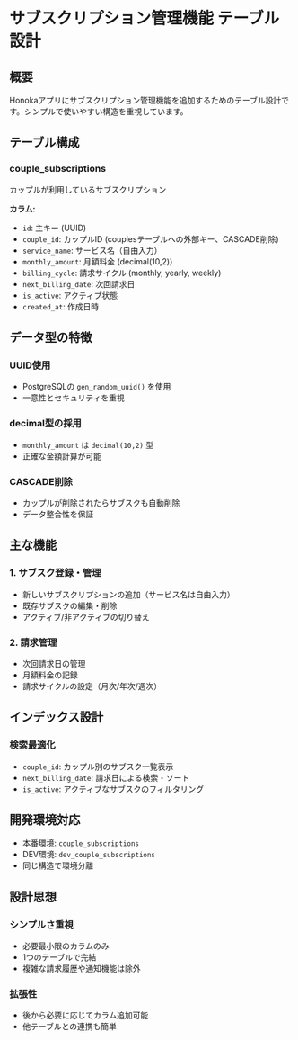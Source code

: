 # サブスクリプション管理機能 テーブル設計

## 概要
Honokaアプリにサブスクリプション管理機能を追加するためのテーブル設計です。シンプルで使いやすい構造を重視しています。

## テーブル構成

### couple_subscriptions
カップルが利用しているサブスクリプション

**カラム:**
- `id`: 主キー (UUID)
- `couple_id`: カップルID (couplesテーブルへの外部キー、CASCADE削除)
- `service_name`: サービス名（自由入力）
- `monthly_amount`: 月額料金 (decimal(10,2))
- `billing_cycle`: 請求サイクル (monthly, yearly, weekly)
- `next_billing_date`: 次回請求日
- `is_active`: アクティブ状態
- `created_at`: 作成日時

## データ型の特徴

### UUID使用
- PostgreSQLの `gen_random_uuid()` を使用
- 一意性とセキュリティを重視

### decimal型の採用
- `monthly_amount` は `decimal(10,2)` 型
- 正確な金額計算が可能

### CASCADE削除
- カップルが削除されたらサブスクも自動削除
- データ整合性を保証

## 主な機能

### 1. サブスク登録・管理
- 新しいサブスクリプションの追加（サービス名は自由入力）
- 既存サブスクの編集・削除
- アクティブ/非アクティブの切り替え

### 2. 請求管理
- 次回請求日の管理
- 月額料金の記録
- 請求サイクルの設定（月次/年次/週次）

## インデックス設計

### 検索最適化
- `couple_id`: カップル別のサブスク一覧表示
- `next_billing_date`: 請求日による検索・ソート
- `is_active`: アクティブなサブスクのフィルタリング

## 開発環境対応
- 本番環境: `couple_subscriptions`
- DEV環境: `dev_couple_subscriptions`
- 同じ構造で環境分離

## 設計思想

### シンプルさ重視
- 必要最小限のカラムのみ
- 1つのテーブルで完結
- 複雑な請求履歴や通知機能は除外

### 拡張性
- 後から必要に応じてカラム追加可能
- 他テーブルとの連携も簡単
